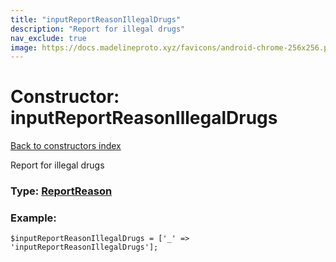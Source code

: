 ```yaml
---
title: "inputReportReasonIllegalDrugs"
description: "Report for illegal drugs"
nav_exclude: true
image: https://docs.madelineproto.xyz/favicons/android-chrome-256x256.png
---
```

# Constructor: inputReportReasonIllegalDrugs  
[Back to constructors index](/API_docs/constructors/index.html)



Report for illegal drugs




### Type: [ReportReason](/API_docs/types/ReportReason.html)


### Example:

```
$inputReportReasonIllegalDrugs = ['_' => 'inputReportReasonIllegalDrugs'];
```  
